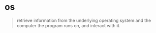 # os

> retrieve information from the underlying operating system and the computer the program runs on, and interact with it.